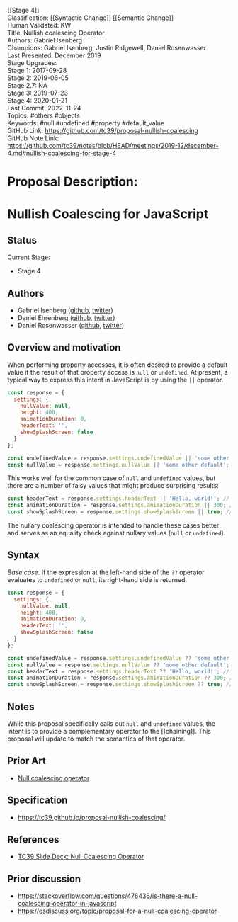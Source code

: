 [[Stage 4]]<br>Classification: [[Syntactic Change]] [[Semantic Change]]<br>Human Validated: KW<br>Title: Nullish coalescing Operator<br>Authors: Gabriel Isenberg<br>Champions: Gabriel Isenberg, Justin Ridgewell, Daniel Rosenwasser<br>Last Presented: December 2019<br>Stage Upgrades:<br>Stage 1: 2017-09-28  
Stage 2: 2019-06-05  
Stage 2.7: NA  
Stage 3: 2019-07-23  
Stage 4: 2020-01-21<br>Last Commit: 2022-11-24<br>Topics: #others #objects<br>Keywords: #null #undefined #property #default_value<br>GitHub Link: https://github.com/tc39/proposal-nullish-coalescing <br>GitHub Note Link: https://github.com/tc39/notes/blob/HEAD/meetings/2019-12/december-4.md#nullish-coalescing-for-stage-4
# Proposal Description:
# Nullish Coalescing for JavaScript

## Status
Current Stage:
* Stage 4

## Authors

* Gabriel Isenberg ([github](https://github.com/gisenberg), [twitter](https://twitter.com/the_gisenberg))
* Daniel Ehrenberg ([github](https://github.com/littledan), [twitter](https://twitter.com/littledan))
* Daniel Rosenwasser ([github](https://github.com/DanielRosenwasser), [twitter](https://twitter.com/drosenwasser))

## Overview and motivation
When performing property accesses, it is often desired to provide a default value if the result of that property access is `null` or `undefined`. At present, a typical way to express this intent in JavaScript is by using the `||` operator.

```javascript
const response = {
  settings: {
    nullValue: null,
    height: 400,
    animationDuration: 0,
    headerText: '',
    showSplashScreen: false
  }
};

const undefinedValue = response.settings.undefinedValue || 'some other default'; // result: 'some other default'
const nullValue = response.settings.nullValue || 'some other default'; // result: 'some other default'
```

This works well for the common case of `null` and `undefined` values, but there are a number of falsy values that might produce surprising results:

```javascript
const headerText = response.settings.headerText || 'Hello, world!'; // Potentially unintended. '' is falsy, result: 'Hello, world!'
const animationDuration = response.settings.animationDuration || 300; // Potentially unintended. 0 is falsy, result: 300
const showSplashScreen = response.settings.showSplashScreen || true; // Potentially unintended. false is falsy, result: true
```

The nullary coalescing operator is intended to handle these cases better and serves as an equality check against nullary values (`null` or `undefined`). 

## Syntax
*Base case*. If the expression at the left-hand side of the `??` operator evaluates to `undefined` or `null`, its right-hand side is returned.

```javascript
const response = {
  settings: {
    nullValue: null,
    height: 400,
    animationDuration: 0,
    headerText: '',
    showSplashScreen: false
  }
};

const undefinedValue = response.settings.undefinedValue ?? 'some other default'; // result: 'some other default'
const nullValue = response.settings.nullValue ?? 'some other default'; // result: 'some other default'
const headerText = response.settings.headerText ?? 'Hello, world!'; // result: ''
const animationDuration = response.settings.animationDuration ?? 300; // result: 0
const showSplashScreen = response.settings.showSplashScreen ?? true; // result: false
```

## Notes
While this proposal specifically calls out `null` and `undefined` values, the intent is to provide a complementary operator to the [[chaining]]. This proposal will update to match the semantics of that operator.

## Prior Art
* [Null coalescing operator](https://en.wikipedia.org/wiki/Null_coalescing_operator)

## Specification
* https://tc39.github.io/proposal-nullish-coalescing/

## References
* [TC39 Slide Deck: Null Coalescing Operator](https://docs.google.com/presentation/d/1m5nxTH8ifcmOlyaTmTuMAa1bawiGUyKJzQGlw-EVSKM/edit?usp=sharing)

## Prior discussion
* https://stackoverflow.com/questions/476436/is-there-a-null-coalescing-operator-in-javascript
* https://esdiscuss.org/topic/proposal-for-a-null-coalescing-operator
<br>